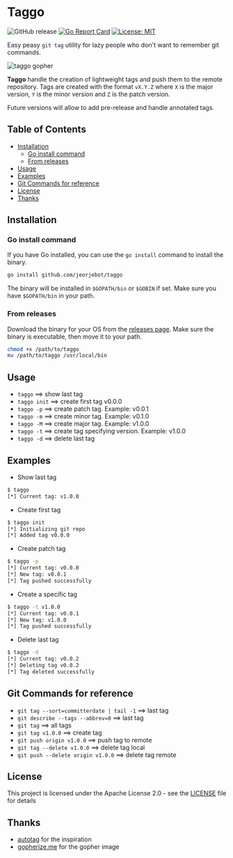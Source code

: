 # Taggo


![GitHub release](https://img.shields.io/github/release/jeorjebot/taggo.svg)
[![Go Report Card](https://goreportcard.com/badge/github.com/jeorjebot/taggo)](https://goreportcard.com/report/github.com/jeorjebot/taggo)
[![License: MIT](https://img.shields.io/badge/License-MIT-yellow.svg)](https://opensource.org/licenses/MIT)
<!-- [![GoDoc](https://godoc.org/github.com/jeorje/taggo?status.svg)](https://godoc.org/github.com/jeorjebot/taggo) -->

Easy peasy `git tag` utility for lazy people who don't want to remember git commands.

![taggo gopher](https://www.jeorje.net/images/taggo_v1.png)

**Taggo** handle the creation of lightweight tags and push them to the remote repository.
Tags are created with the format `vX.Y.Z` where `X` is the major version, `Y` is the minor version and `Z` is the patch version.

Future versions will allow to add pre-release and handle annotated tags.

## Table of Contents

- [Installation](#installation)
  - [Go install command](#go-install-command)
  - [From releases](#from-releases)
- [Usage](#usage)
- [Examples](#examples)
- [Git Commands for reference](#git-commands-for-reference)
- [License](#license)
- [Thanks](#thanks)

## Installation
### Go install command
If you have Go installed, you can use the `go install` command to install the binary.

```bash
go install github.com/jeorjebot/taggo
```
The binary will be installed in `$GOPATH/bin` or `$GOBIN` if set.
Make sure you have `$GOPATH/bin` in your path.

### From releases
Download the binary for your OS from the [releases page](https://github.com/jeorjebot/taggo/releases).
Make sure the binary is executable, then move it to your path.

```bash
chmod +x /path/to/taggo
mv /path/to/taggo /usr/local/bin
```


## Usage
- `taggo` ==> show last tag
- `taggo init` ==> create first tag v0.0.0
- `taggo -p` ==> create patch tag. Example: v0.0.1
- `taggo -m` ==> create minor tag. Example: v0.1.0
- `taggo -M` ==> create major tag. Example: v1.0.0
- `taggo -t` ==> create tag specifying version. Example: v1.0.0
- `taggo -d` ==> delete last tag

## Examples
- Show last tag
```bash
$ taggo
[*] Current tag: v1.0.0
```

- Create first tag
```bash
$ taggo init
[*] Initializing git repo
[*] Added tag v0.0.0
```

- Create patch tag
```bash
$ taggo -p
[*] Current tag: v0.0.0
[*] New tag: v0.0.1
[*] Tag pushed successfully
```

- Create a specific tag
```bash
$ taggo -t v1.0.0
[*] Current tag: v0.0.1
[*] New tag: v1.0.0
[*] Tag pushed successfully
```

- Delete last tag
```bash
$ taggo -d
[*] Current tag: v0.0.2
[*] Deleting tag v0.0.2
[*] Tag deleted successfully
```

## Git Commands for reference
- `git tag --sort=committerdate | tail -1` ==> last tag
- `git describe --tags --abbrev=0` ==> last tag 
- `git tag` ==> all tags
- `git tag v1.0.0` ==> create tag
- `git push origin v1.0.0` ==> push tag to remote
- `git tag --delete v1.0.0` ==> delete tag local
- `git push --delete origin v1.0.0` ==> delete tag remote

## License
This project is licensed under the Apache License 2.0 - see the [LICENSE](LICENSE.md) file for details

## Thanks
- [autotag](https://github.com/pantheon-systems/autotag) for the inspiration
- [gopherize.me](https://gopherize.me/) for the gopher image
